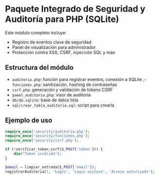 # Paquete Integrado de Seguridad y Auditoría para PHP (SQLite)

Este módulo completo incluye:
- Registro de eventos clave de seguridad
- Panel de visualización para administrador
- Protección contra XSS, CSRF, inyección SQL y más

## Estructura del módulo


- `auditoria.php`: función para registrar eventos, conexión a SQLite
,- `funciones.php`: sanitización, hashing de contraseñas
- `csrf.php`: generación y validación de tokens CSRF
- `panel_auditoria.php`: visor de auditoría
- `db/db.sqlite`: base de datos lista
- `sql/crear_tabla_auditoria.sql`: script para crearla

## Ejemplo de uso

```php
require_once('security/auditoria.php');
require_once('security/funciones.php');
require_once('security/csrf.php');

if (!verificar_token_csrf($_POST['token'])) {
    die("Token inválido");
}

$email = limpiar_entrada($_POST['email']);
registrarAuditoria(1, 'Login', 'Login exitoso', 'Acceso autorizado');
```
